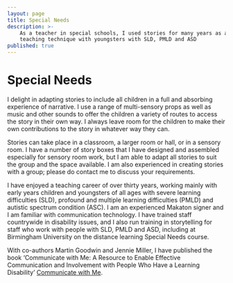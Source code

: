 ```yaml
---
layout: page
title: Special Needs
description: >-
    As a teacher in special schools, I used stories for many years as a creative
    teaching technique with youngsters with SLD, PMLD and ASD
published: true
---
```


# Special Needs

I delight in adapting stories to include all children in a full and absorbing experience of narrative. I use a range of multi-sensory props as well as music and other sounds to offer the children a variety of routes to access the story in their own way. I always leave room for the children to make their own contributions to the story in whatever way they can.

Stories can take place in a classroom, a larger room or hall, or in a sensory room. I have a number of story boxes that I have designed and assembled especially for sensory room work, but I am able to adapt all stories to suit the group and the space available. I am also experienced in creating stories with a group; please do contact me to discuss your requirements.

I have enjoyed a teaching career of over thirty years, working mainly with early years children and youngsters of all ages with severe learning difficulties (SLD), profound and multiple learning difficulties (PMLD) and autistic spectrum condition (ASC). I am an experienced Makaton signer and I am familiar with communication technology. I have trained staff countrywide in disability issues, and I also run training in storytelling for staff who work with people with SLD, PMLD and ASD, including at Birmingham University on the distance learning Special Needs course.

With co-authors Martin Goodwin and Jennie Miller, I have published the book ‘Communicate with Me: A Resource to Enable Effective Communication and Involvement with People Who Have a Learning Disability’ [Communicate with Me](https://www.facebook.com/communicatewithme/).
